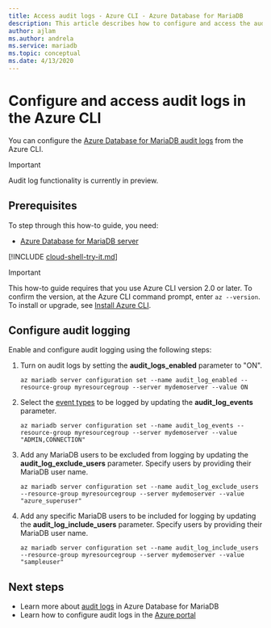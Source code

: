 ```yaml
---
title: Access audit logs - Azure CLI - Azure Database for MariaDB
description: This article describes how to configure and access the audit logs in Azure Database for MariaDB from the Azure CLI.
author: ajlam
ms.author: andrela
ms.service: mariadb
ms.topic: conceptual
ms.date: 4/13/2020
---
```


# Configure and access audit logs in the Azure CLI

You can configure the [Azure Database for MariaDB audit logs](concepts-audit-logs.md) from the Azure CLI.

> [!IMPORTANT]
> Audit log functionality is currently in preview.

## Prerequisites

To step through this how-to guide, you need:

- [Azure Database for MariaDB server](quickstart-create-mariadb-server-database-using-azure-portal.md)

[!INCLUDE [cloud-shell-try-it.md](../../includes/cloud-shell-try-it.md)]

> [!IMPORTANT]
> This how-to guide requires that you use Azure CLI version 2.0 or later. To confirm the version, at the Azure CLI command prompt, enter `az --version`. To install or upgrade, see [Install Azure CLI]( /cli/azure/install-azure-cli).

## Configure audit logging

Enable and configure audit logging using the following steps: 

1. Turn on audit logs by setting the **audit_logs_enabled** parameter to "ON". 
    ```azurecli-interactive
    az mariadb server configuration set --name audit_log_enabled --resource-group myresourcegroup --server mydemoserver --value ON
    ```

1. Select the [event types](concepts-audit-logs.md#configure-audit-logging) to be logged by updating the **audit_log_events** parameter.
    ```azurecli-interactive
    az mariadb server configuration set --name audit_log_events --resource-group myresourcegroup --server mydemoserver --value "ADMIN,CONNECTION"
    ```

1. Add any MariaDB users to be excluded from logging by updating the **audit_log_exclude_users** parameter. Specify users by providing their MariaDB user name.
    ```azurecli-interactive
    az mariadb server configuration set --name audit_log_exclude_users --resource-group myresourcegroup --server mydemoserver --value "azure_superuser"
    ```

1. Add any specific MariaDB users to be included for logging by updating the **audit_log_include_users** parameter. Specify users by providing their MariaDB user name.
    ```azurecli-interactive
    az mariadb server configuration set --name audit_log_include_users --resource-group myresourcegroup --server mydemoserver --value "sampleuser"
    ```

## Next steps

- Learn more about [audit logs](concepts-audit-logs.md) in Azure Database for MariaDB
- Learn how to configure audit logs in the [Azure portal](howto-configure-audit-logs-portal.md)